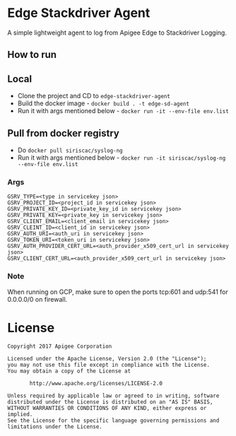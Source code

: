 # Edge Stackdriver Agent

A simple lightweight agent to log from Apigee Edge to Stackdriver Logging. 

## How to run

## Local
* Clone the project and CD to  `edge-stackdriver-agent`
* Build the docker image - `docker build . -t edge-sd-agent`
* Run it with args mentioned below - `docker run -it --env-file env.list`

## Pull from docker registry
* Do ``docker pull siriscac/syslog-ng``
* Run it with args mentioned below - `docker run -it siriscac/syslog-ng --env-file env.list`


### Args

```
GSRV_TYPE=<type in servicekey json>
GSRV_PROJECT_ID=<project_id in servicekey json>
GSRV_PRIVATE_KEY_ID=<private_key_id in servicekey json>
GSRV_PRIVATE_KEY=<private_key in servicekey json>
GSRV_CLIENT_EMAIL=<client_email in servicekey json>
GSRV_CLEINT_ID=<client_id in servicekey json>
GSRV_AUTH_URI=<auth_uri in servicekey json>
GSRV_TOKEN_URI=<token_uri in servicekey json>
GSRV_AUTH_PROVIDER_CERT_URL=<auth_provider_x509_cert_url in servicekey json>
GSRV_CLIENT_CERT_URL=<auth_provider_x509_cert_url in servicekey json>
```

### Note

When running on GCP, make sure to open the ports tcp:601 and udp:541 for 0.0.0.0/0 on firewall.


# License

```
Copyright 2017 Apigee Corporation

Licensed under the Apache License, Version 2.0 (the "License");
you may not use this file except in compliance with the License.
You may obtain a copy of the License at

       http://www.apache.org/licenses/LICENSE-2.0

Unless required by applicable law or agreed to in writing, software
distributed under the License is distributed on an "AS IS" BASIS,
WITHOUT WARRANTIES OR CONDITIONS OF ANY KIND, either express or implied.
See the License for the specific language governing permissions and
limitations under the License.
```

